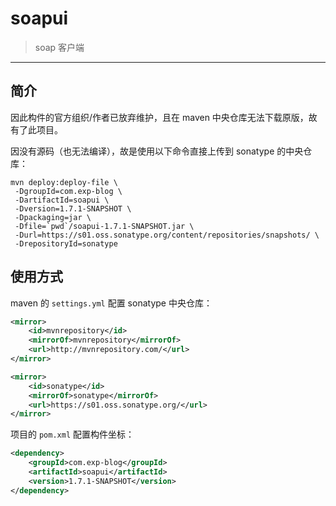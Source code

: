 # soapui

> soap 客户端

------





## 简介

因此构件的官方组织/作者已放弃维护，且在 maven 中央仓库无法下载原版，故有了此项目。

因没有源码（也无法编译），故是使用以下命令直接上传到 sonatype 的中央仓库：

```shell
mvn deploy:deploy-file \
 -DgroupId=com.exp-blog \
 -DartifactId=soapui \
 -Dversion=1.7.1-SNAPSHOT \
 -Dpackaging=jar \
 -Dfile=`pwd`/soapui-1.7.1-SNAPSHOT.jar \
 -Durl=https://s01.oss.sonatype.org/content/repositories/snapshots/ \
 -DrepositoryId=sonatype
```


## 使用方式

maven 的 `settings.yml` 配置 sonatype 中央仓库：

```xml
<mirror>
    <id>mvnrepository</id>
    <mirrorOf>mvnrepository</mirrorOf>
    <url>http://mvnrepository.com/</url>
</mirror>

<mirror>
    <id>sonatype</id>
    <mirrorOf>sonatype</mirrorOf>
    <url>https://s01.oss.sonatype.org/</url>
</mirror>
```

项目的 `pom.xml` 配置构件坐标：

```xml
<dependency>
    <groupId>com.exp-blog</groupId>
    <artifactId>soapui</artifactId>
    <version>1.7.1-SNAPSHOT</version>
</dependency>
```
